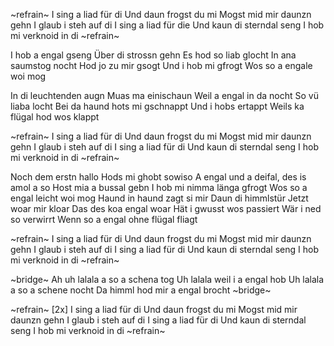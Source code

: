~refrain~
I sing a liad für di
Und daun frogst du mi
Mogst mid mir daunzn gehn
I glaub i steh auf di
I sing a liad für die
Und kaun di sterndal seng
I hob mi verknoid in di
~refrain~

I hob a engal gseng
Über di strossn gehn
Es hod so liab glocht
In ana saumstog nocht
Hod jo zu mir gsogt
Und i hob mi gfrogt
Wos so a engale woi mog

In di leuchtenden augn
Muas ma einischaun
Weil a engal in da nocht
So vü liaba locht
Bei da haund hots mi gschnappt
Und i hobs ertappt
Weils ka flügal hod wos klappt

~refrain~
I sing a liad für di
Und daun frogst du mi
Mogst mid mir daunzn gehn
I glaub i steh auf di
I sing a liad für di
Und kaun di sterndal seng
I hob mi verknoid in di
~refrain~

Noch dem erstn hallo
Hods mi ghobt sowiso
A engal und a deifal, des is amol a so
Host mia a bussal gebn
I hob mi nimma länga gfrogt
Wos so a engal leicht woi mog
Haund in haund zagt si mir
Daun di himmlstür
Jetzt woar mir kloar
Das des koa engal woar
Hät i gwusst wos passiert
Wär i ned so verwirrt
Wenn so a engal ohne flügal fliagt

~refrain~
I sing a liad für di
Und daun frogst du mi
Mogst mid mir daunzn gehn
I glaub i steh auf di
I sing a liad für di
Und kaun di sterndal seng
I hob mi verknoid in di
~refrain~

~bridge~
Ah uh lalala a so a schena tog
Uh lalala weil i a engal hob
Uh lalala a so a schene nocht
Da himml hod mir a engal brocht
~bridge~

~refrain~
[2x]
I sing a liad für di
Und daun frogst du mi
Mogst mid mir daunzn gehn
I glaub i steh auf di
I sing a liad für di
Und kaun di sterndal seng
I hob mi verknoid in di
~refrain~
